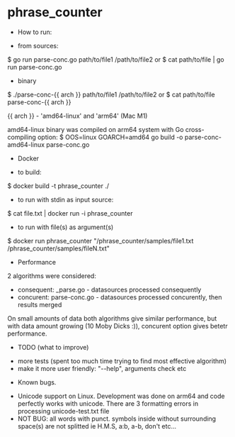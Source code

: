 # phrase_counter

* How to run:

- from sources: 

$ go run parse-conc.go  path/to/file1 /path/to/file2
  or 
$ cat path/to/file | go run parse-conc.go

- binary 

$ ./parse-conc-{{ arch }}  path/to/file1 /path/to/file2
  or
$ cat path/to/file parse-conc-{{ arch }}

 {{ arch }} - 'amd64-linux' and 'arm64' (Mac M1)

 amd64-linux binary was compiled on arm64 system  with Go cross-compiling option:
 $ OOS=linux GOARCH=amd64 go build -o parse-conc-amd64-linux parse-conc.go
 


* Docker

- to build:

$ docker build -t phrase_counter ./

- to run with stdin as input source:

$ cat file.txt | docker run -i  phrase_counter

- to run with file(s) as argument(s)

$ docker run  phrase_counter "/phrase_counter/samples/file1.txt /phrase_counter/samples/fileN.txt"



* Performance

2 algorithms were considered:
- consequent:  \_parse.go - datasources processed consequently
- concurent: parse-conc.go  - datasources processed concurently, then results merged

On small amounts of data both algorithms give similar performance, but with data amount growing (10 Moby Dicks :)), concurent option gives betetr performance.


* TODO (what to improve)

- more tests (spent too much time trying to find most effective algorithm)
- make it more user friendly: "--help", arguments check etc


* Known bugs.

- Unicode support on Linux. Development was done on arm64 and code perfectly works with unicode. There are 3 formatting errors in processing unicode-test.txt file
- NOT BUG: all words with punct. symbols inside  without surrounding space(s) are not splitted ie H.M.S, a:b, a-b, don't etc...




